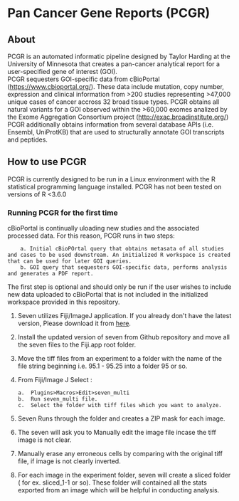 # Pan Cancer Gene Reports (PCGR)

## About 
PCGR is an automated informatic pipeline designed by Taylor Harding at the University of Minnesota that creates a pan-cancer analytical report for a user-specified gene of interest (GOI).  
PCGR sequesters GOI-specific data from cBioPortal (https://www.cbioportal.org/). These data include mutation, copy number, expression and clinical information from >200 studies representing >47,000 unique cases of cancer accross 32 broad tissue types. 
PCGR obtains all natural variants for a GOI observed within the >60,000 exomes analized by the Exome Aggregation Consortium project (http://exac.broadinstitute.org/) 
PCGR additionally obtains information from several database APIs (i.e. Ensembl, UniProtKB) that are used to structurally annotate GOI transcripts and peptides.

## How to use PCGR
PCGR is currently designed to be run in a Linux environment with the R statistical programming language installed. PCGR has not been tested on versions of R <3.6.0  

### Running PCGR for the first time
cBioPortal is continually uloading new studies and the associated processed data. For this reason, PCGR runs in two steps:  

        a. Initial cBioPOrtal query that obtains metasata of all studies and cases to be used downstream. An initialized R workspace is created that can be used for later GOI queries.
        b. GOI query that sequesters GOI-specific data, performs analysis and generates a PDF report.  

The first step is optional and should only be run if the user wishes to include new data uploaded to cBioPortal that is not included in the initialized workspace provided in this repository.  

1. Seven utilizes Fiji/ImageJ application. If you already don't have the latest version, Please download it from [here](https://fiji.sc/).

2. Install the updated version of seven from Github repository and move all the seven files to the Fiji.app root folder.

3. Move the tiff files from an experiment to a folder with the name of the file string beginning i.e. 95.1 - 95.25 into a folder 95 or so.

4.	From Fiji/Image J Select :

        a.  Plugins>Macros>Edit>seven_multi
        b.  Run seven_multi file.
        c.  Select the folder with tiff files which you want to analyze. 

5.	Seven Runs through the folder and creates a ZIP mask for each image.

6. The seven will ask you to Manually edit the image file incase the tiff image is not clear.

7. Manually erase any erroneous cells by comparing with the original tiff file, if image is not clearly inverted.

8. For each image in the experiment folder, seven will create a sliced folder ( for ex. sliced_1-1 or so). These folder will contained all the stats exported from an image which will be helpful in conducting analysis.



